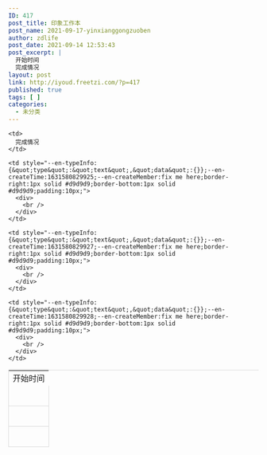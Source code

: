 ```yaml
---
ID: 417
post_title: 印象工作本
post_name: 2021-09-17-yinxianggongzuoben
author: zdlife
post_date: 2021-09-14 12:53:43
post_excerpt: |
  开始时间
  完成情况
layout: post
link: http://iyoud.freetzi.com/?p=417
published: true
tags: [ ]
categories:
  - 未分类
---
```

<table style="--en-fitwindow:false;--en-headInfos:[{&quot;style&quot;:{},&quot;text&quot;:&quot;开始时间\n&quot;,&quot;cellStyle&quot;:{},&quot;countType&quot;:&quot;count&quot;},{&quot;style&quot;:{},&quot;text&quot;:&quot;完成情况&quot;,&quot;cellStyle&quot;:{},&quot;countType&quot;:&quot;count&quot;}];--en-showCount:false;--en-type:smarttable;border-left:1px solid #d9d9d9;border-top:1px solid #d9d9d9;border-collapse:collapse;">
  <tr style="--en-compatible:true">
    <td>
      开始时间
    </td>
    
    <td>
      完成情况
    </td>
  </tr>
  
  <tr>
    <td style="--en-typeInfo:{&quot;type&quot;:&quot;text&quot;,&quot;data&quot;:{}};--en-createTime:1631580829924;--en-createMember:fix me here;border-right:1px solid #d9d9d9;border-bottom:1px solid #d9d9d9;padding:10px;">
      <div>
        <br />
      </div>
    </td>
    
    <td style="--en-typeInfo:{&quot;type&quot;:&quot;text&quot;,&quot;data&quot;:{}};--en-createTime:1631580829925;--en-createMember:fix me here;border-right:1px solid #d9d9d9;border-bottom:1px solid #d9d9d9;padding:10px;">
      <div>
        <br />
      </div>
    </td>
  </tr>
  
  <tr>
    <td style="--en-typeInfo:{&quot;type&quot;:&quot;text&quot;,&quot;data&quot;:{}};--en-createTime:1631580829926;--en-createMember:fix me here;border-right:1px solid #d9d9d9;border-bottom:1px solid #d9d9d9;padding:10px;">
      <div>
        <br />
      </div>
    </td>
    
    <td style="--en-typeInfo:{&quot;type&quot;:&quot;text&quot;,&quot;data&quot;:{}};--en-createTime:1631580829927;--en-createMember:fix me here;border-right:1px solid #d9d9d9;border-bottom:1px solid #d9d9d9;padding:10px;">
      <div>
        <br />
      </div>
    </td>
  </tr>
  
  <tr>
    <td style="--en-typeInfo:{&quot;type&quot;:&quot;text&quot;,&quot;data&quot;:{}};--en-createTime:1631580829927;--en-createMember:fix me here;border-right:1px solid #d9d9d9;border-bottom:1px solid #d9d9d9;padding:10px;">
      <div>
        <br />
      </div>
    </td>
    
    <td style="--en-typeInfo:{&quot;type&quot;:&quot;text&quot;,&quot;data&quot;:{}};--en-createTime:1631580829928;--en-createMember:fix me here;border-right:1px solid #d9d9d9;border-bottom:1px solid #d9d9d9;padding:10px;">
      <div>
        <br />
      </div>
    </td>
  </tr>
</table>